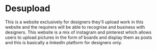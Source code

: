 # Desupload
This is a website exclusively for designers they'll upload  work in this website and the requirers will be able to recognise and business with designers. This website is a mix of instagram and pinterest which allows users to upload pictures in the form of boards and display them as posts and this is basically a linkedln platform for designers only.
